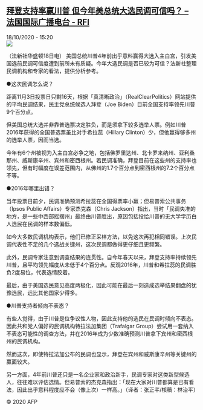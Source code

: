 <!--1603029372000-->
[拜登支持率赢川普 但今年美总统大选民调可信吗？ – 法国国际广播电台 - RFI](http://www.rfi.fr//cn/contenu/20201018-%E6%8B%9C%E7%99%BB%E6%94%AF%E6%8C%81%E7%8E%87%E8%B5%A2%E5%B7%9D%E6%99%AE-%E4%BD%86%E4%BB%8A%E5%B9%B4%E7%BE%8E%E6%80%BB%E7%BB%9F%E5%A4%A7%E9%80%89%E6%B0%91%E8%B0%83%E5%8F%AF%E4%BF%A1%E5%90%97)
------

<div>18/10/2020 - 15:20</div><img src="https://s.rfi.fr/media/display/a21abdfe-1147-11eb-8556-005056a964fe/w:310/p:16x9/int0016b.201018212002.jpg"><div class="t-content__body u-clearfix"><p>（法新社华盛顿18日电）    美国总统川普4年前出乎意料赢得大选入主白宫，引发美国选前民调可信度遭到前所未有质疑。今年大选民调是否已较为可信？法新社整理民调机构和专家的看法，提供分析参考。</p><p>    ●这次民调怎么说？</p><p>    距离11月3日投票日只剩16天，根据「真清晰政治」（RealClearPolitics）网站提供的平均民调结果，民主党总统候选人拜登（Joe Biden）目前全国支持率领先川普9个百分点。</p><p>    但美国总统大选并非靠普选票决定胜负，而是须拿下较多选举人票。例如川普2016年获得的全国普选票虽比对手希拉蕊（Hillary Clinton）少，但他赢得够多州的选举人票，因而当选。</p><p>    今年有6个州被视为入主白宫必争之地，包括佛罗里达州、北卡罗来纳州、亚利桑那州、威斯康辛州、宾州和密西根州。若民调准确，拜登目前在这些州的支持率也领先，但有时幅度在误差范围内，从佛州的1.7个百分点到密西根州的7.2个百分点不等。</p><p>    ●2016年哪里出错？</p><p>    当年投票日前夕，民调准确预测希拉蕊在全国得票率小赢；但易普索公共事务（Ipsos Public Affairs）专家杰克森（Chris Jackson）指出，当时「民调失准的地方，是一些中西部摇摆州」最终由川普胜出，原因包括投给川普的无大学学历白人选民在民调的样本数偏低。</p><p>    如今大多数民调机构表示，他们已修正采样方法，以免这次再犯相同错误。上次民调代表性不足的几个选战关键州，这次民调都做得更仔细且更频繁。</p><p>    此外，民调专家注意到调查结果的连贯性。自今年春天以来，拜登支持率持续领先川普，且平均领先幅度从未低于4个百分点。反观2016年，川普和希拉蕊的民调胜负2度易位，代表选情胶着。</p><p>    最后，由于美国选民意见高度两极化，因此可能在最后一刻造成选举结果翻盘的犹豫选民，远比其他国家少得多。</p><p>    ●川普支持者倾向不表态？</p><p>    有些人觉得，由于川普是位争议性人物，因此支持他的选民在民调时倾向不表态。因此共和党人偏好的民调机构特拉法加集团（Trafalgar Group）尝试用一套纳入不表态可能性的调查方法，并在2016年成为少数准确预测川普拿下宾州和密西根州的民调机构。</p><p>    然而这次，即使特拉法加公布的民调也显示，拜登在宾州和威斯康辛州等关键州的赢面较大。</p><p>    另一方面，4年前川普还只是一名企业家和政治新手，民调专家对这类新型候选人，往往难以评估选情。但易普索的杰克森指出：「现在大家对川普都算是已有看法，因此出乎意料程度应不会（像上次）一样高。」（译者：张正芊/核稿：林治平）</p><p class="t-copyright">© 2020 AFP</p>        </div>
